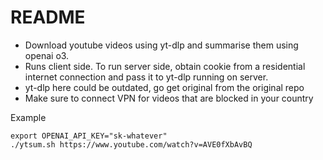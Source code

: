 # README

 - Download youtube videos using yt-dlp and summarise them using openai o3.
 - Runs client side. To run server side, obtain cookie from a residential internet connection and pass it to yt-dlp running on server.
 - yt-dlp here could be outdated, go get original from the original repo
 - Make sure to connect VPN for videos that are blocked in your country

Example

```
export OPENAI_API_KEY="sk-whatever"
./ytsum.sh https://www.youtube.com/watch?v=AVE0fXbAvBQ
```
